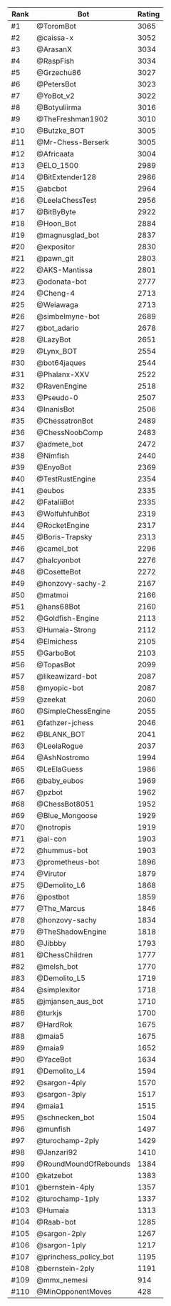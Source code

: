 Rank|Bot|Rating
---|---|---
#1|@ToromBot|3065
#2|@caissa-x|3052
#3|@ArasanX|3034
#4|@RaspFish|3034
#5|@Grzechu86|3027
#6|@PetersBot|3023
#7|@YoBot_v2|3022
#8|@Botyuliirma|3016
#9|@TheFreshman1902|3010
#10|@Butzke_BOT|3005
#11|@Mr-Chess-Berserk|3005
#12|@Africaata|3004
#13|@ELO_1500|2989
#14|@BitExtender128|2986
#15|@abcbot|2964
#16|@LeelaChessTest|2956
#17|@BitByByte|2922
#18|@Hoon_Bot|2884
#19|@magnusglad_bot|2837
#20|@expositor|2830
#21|@pawn_git|2803
#22|@AKS-Mantissa|2801
#23|@odonata-bot|2777
#24|@Cheng-4|2713
#25|@Weiawaga|2713
#26|@simbelmyne-bot|2689
#27|@bot_adario|2678
#28|@LazyBot|2651
#29|@Lynx_BOT|2554
#30|@bot64jaques|2544
#31|@Phalanx-XXV|2522
#32|@RavenEngine|2518
#33|@Pseudo-0|2507
#34|@InanisBot|2506
#35|@ChessatronBot|2489
#36|@ChessNoobComp|2483
#37|@admete_bot|2472
#38|@Nimfish|2440
#39|@EnyoBot|2369
#40|@TestRustEngine|2354
#41|@eubos|2335
#42|@FataliiBot|2335
#43|@WolfuhfuhBot|2319
#44|@RocketEngine|2317
#45|@Boris-Trapsky|2313
#46|@camel_bot|2296
#47|@halcyonbot|2276
#48|@CosetteBot|2272
#49|@honzovy-sachy-2|2167
#50|@matmoi|2166
#51|@hans68Bot|2160
#52|@Goldfish-Engine|2113
#53|@Humaia-Strong|2112
#54|@Elmichess|2105
#55|@GarboBot|2103
#56|@TopasBot|2099
#57|@likeawizard-bot|2087
#58|@myopic-bot|2087
#59|@zeekat|2060
#60|@SimpleChessEngine|2055
#61|@fathzer-jchess|2046
#62|@BLANK_BOT|2041
#63|@LeelaRogue|2037
#64|@AshNostromo|1994
#65|@LeElaGuess|1986
#66|@baby_eubos|1969
#67|@pzbot|1962
#68|@ChessBot8051|1952
#69|@Blue_Mongoose|1929
#70|@notropis|1919
#71|@ai-con|1903
#72|@hummus-bot|1903
#73|@prometheus-bot|1896
#74|@Virutor|1879
#75|@Demolito_L6|1868
#76|@postbot|1859
#77|@The_Marcus|1846
#78|@honzovy-sachy|1834
#79|@TheShadowEngine|1818
#80|@Jibbby|1793
#81|@ChessChildren|1777
#82|@melsh_bot|1770
#83|@Demolito_L5|1719
#84|@simplexitor|1718
#85|@jmjansen_aus_bot|1710
#86|@turkjs|1700
#87|@HardRok|1675
#88|@maia5|1675
#89|@maia9|1652
#90|@YaceBot|1634
#91|@Demolito_L4|1594
#92|@sargon-4ply|1570
#93|@sargon-3ply|1517
#94|@maia1|1515
#95|@schnecken_bot|1504
#96|@munfish|1497
#97|@turochamp-2ply|1429
#98|@Janzari92|1410
#99|@RoundMoundOfRebounds|1384
#100|@katzebot|1383
#101|@bernstein-4ply|1357
#102|@turochamp-1ply|1337
#103|@Humaia|1313
#104|@Raab-bot|1285
#105|@sargon-2ply|1267
#106|@sargon-1ply|1217
#107|@princhess_policy_bot|1195
#108|@bernstein-2ply|1191
#109|@mmx_nemesi|914
#110|@MinOpponentMoves|428
